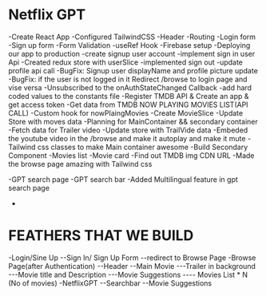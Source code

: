 # Netflix GPT

-Create React App
-Configured TailwindCSS
-Header
-Routing
-Login form
-Sign up form
-Form Validation
-useRef Hook
-Firebase setup
-Deploying our app to production
-create signup user account
-implement sign in user Api
-Created redux store with userSlice
-implemented sign out
-update profile api call
-BugFix: Signup user displayName and profile picture update
-BugFix: if the user is not logged in it Redirect /browse to login page and vise versa
-Unsubscribed to the onAuthStateChanged Callback
-add hard coded values to the constants file
-Register TMDB API & Create an app & get access token
-Get data from TMDB NOW PLAYING MOVIES LIST(API CALL)
-Custom hook for nowPlaingMovies
-Create MovieSlice
-Update Store with moves data
-Planning for MainContainer && secondary container
-Fetch data for Trailer video
-Update store with TrailVide data
-Embeded the youtube video in the /browse and make it autoplay and make it mute
-Tailwind css classes to make Main container awesome
-Build Secondary Component
-Movies list
-Movie card
-Find out TMDB img CDN URL
-Made the browse page amazing with Tailwind css

-GPT search page
-GPT search bar
-Added Multilingual feature in gpt search page


-

# FEATHERS THAT WE BUILD

-Login/Sine Up
--Sign In/ Sign Up Form
--redirect to Browse Page
-Browse Page(after Authentication)
--Header
--Main Movie
---Trailer in background
---Movie title and Description
---Movie Suggestions
---- Movies List \* N (No of movies)
-NetflixGPT
--Searchbar
--Movie Suggestions
